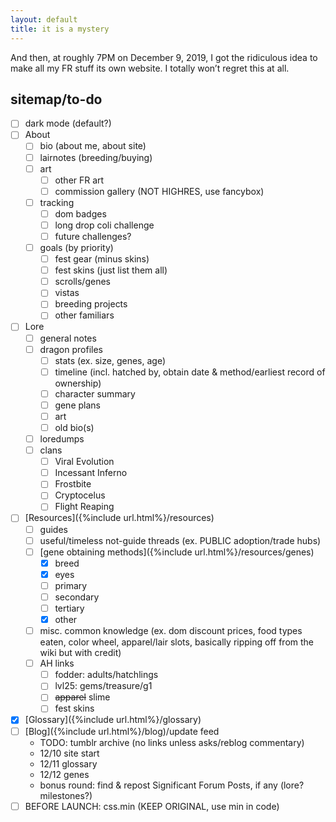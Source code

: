 ```yaml
---
layout: default
title: it is a mystery
---
```

And then, at roughly 7PM on December 9, 2019, I got the ridiculous idea to make all my FR stuff its own website. I totally won’t regret this at all.

## sitemap/to-do

- [ ] dark mode (default?)
- [ ] About
	- [ ] bio (about me, about site)
	- [ ] lairnotes (breeding/buying)
	- [ ] art
		- [ ] other FR art
		- [ ] commission gallery (NOT HIGHRES, use fancybox)
	- [ ] tracking
		- [ ] dom badges
		- [ ] long drop coli challenge
		- [ ] future challenges?
	- [ ] goals (by priority)
		- [ ] fest gear (minus skins)
		- [ ] fest skins (just list them all)
		- [ ] scrolls/genes
		- [ ] vistas
		- [ ] breeding projects
		- [ ] other familiars
- [ ] Lore
	- [ ] general notes
	- [ ] dragon profiles
		- [ ] stats (ex. size, genes, age)
		- [ ] timeline (incl. hatched by, obtain date & method/earliest record of ownership)
		- [ ] character summary
		- [ ] gene plans
		- [ ] art
		- [ ] old bio(s)
	- [ ] loredumps
	- [ ] clans
		- [ ] Viral Evolution
		- [ ] Incessant Inferno
		- [ ] Frostbite
		- [ ] Cryptocelus
		- [ ] Flight Reaping
- [ ] [Resources]({%include url.html%}/resources)
	- [ ] guides
	- [ ] useful/timeless not-guide threads (ex. PUBLIC adoption/trade hubs)
	- [ ] [gene obtaining methods]({%include url.html%}/resources/genes)
		- [x] breed
		- [x] eyes
		- [ ] primary
		- [ ] secondary
		- [ ] tertiary
		- [x] other
	- [ ] misc. common knowledge (ex. dom discount prices, food types eaten, color wheel, apparel/lair slots, basically ripping off from the wiki but with credit)
	- [ ] AH links
		- [ ] fodder: adults/hatchlings
		- [ ] lvl25: gems/treasure/g1
		- [ ] ~~apparel~~ slime
		- [ ] fest skins
- [x] [Glossary]({%include url.html%}/glossary)
- [ ] [Blog]({%include url.html%}/blog)/update feed
	- TODO: tumblr archive (no links unless asks/reblog commentary)
	- 12/10 site start
	- 12/11 glossary
	- 12/12 genes
	- bonus round: find & repost Significant Forum Posts, if any (lore? milestones?)
- [ ] BEFORE LAUNCH: css.min (KEEP ORIGINAL, use min in code)